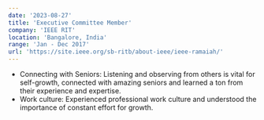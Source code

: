 ```yaml
---
date: '2023-08-27'
title: 'Executive Committee Member'
company: 'IEEE RIT'
location: 'Bangalore, India'
range: 'Jan - Dec 2017'
url: 'https://site.ieee.org/sb-ritb/about-ieee/ieee-ramaiah/'
---
```


- Connecting with Seniors: Listening and observing from others is vital for self-growth, connected with amazing seniors and learned a ton from their experience and expertise.
- Work culture: Experienced professional work culture and understood the importance of constant effort for growth.
